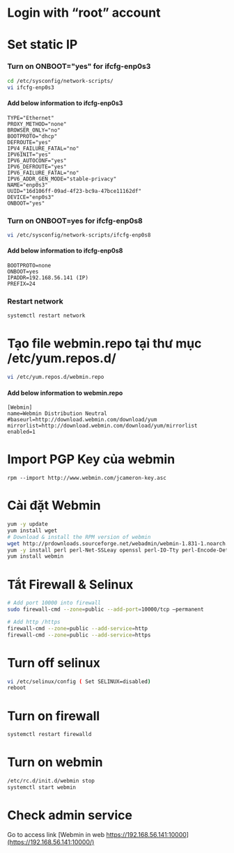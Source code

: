 # Login with “root” account
# Set static IP
### Turn on ONBOOT="yes" for ifcfg-enp0s3
```sh
cd /etc/sysconfig/network-scripts/
vi ifcfg-enp0s3
```
#### Add below information to ifcfg-enp0s3
    TYPE="Ethernet"
    PROXY_METHOD="none"
    BROWSER_ONLY="no"
    BOOTPROTO="dhcp"
    DEFROUTE="yes"
    IPV4_FAILURE_FATAL="no"
    IPV6INIT="yes"
    IPV6_AUTOCONF="yes"
    IPV6_DEFROUTE="yes"
    IPV6_FAILURE_FATAL="no"
    IPV6_ADDR_GEN_MODE="stable-privacy"
    NAME="enp0s3"
    UUID="16d106ff-09ad-4f23-bc9a-47bce11162df"
    DEVICE="enp0s3"
    ONBOOT="yes"
### Turn on ONBOOT=yes for ifcfg-enp0s8
```sh
vi /etc/sysconfig/network-scripts/ifcfg-enp0s8
```
#### Add below information to ifcfg-enp0s8
    BOOTPROTO=none
    ONBOOT=yes
    IPADDR=192.168.56.141 (IP)
    PREFIX=24

### Restart network

```sh
systemctl restart network
```
# Tạo file webmin.repo tại thư mục  /etc/yum.repos.d/
```sh
vi /etc/yum.repos.d/webmin.repo
```
#### Add below information to webmin.repo
    [Webmin]
    name=Webmin Distribution Neutral 
    #baseurl=http://download.webmin.com/download/yum
    mirrorlist=http://download.webmin.com/download/yum/mirrorlist
    enabled=1

# Import PGP Key của webmin
	rpm --import http://www.webmin.com/jcameron-key.asc
# Cài đặt Webmin
```sh
yum -y update
yum install wget
# Download & install the RPM version of webmin
wget http://prdownloads.sourceforge.net/webadmin/webmin-1.831-1.noarch.rpm
yum -y install perl perl-Net-SSLeay openssl perl-IO-Tty perl-Encode-Detect
yum install webmin
```
# Tắt Firewall & Selinux
```sh
# Add port 10000 into firewall
sudo firewall-cmd --zone=public --add-port=10000/tcp –permanent
```
```sh
# Add http /https
firewall-cmd --zone=public --add-service=http
firewall-cmd --zone=public --add-service=https
```
# Turn off selinux
```sh
vi /etc/selinux/config ( Set SELINUX=disabled)
reboot
```
# Turn on firewall
```sh
systemctl restart firewalld
```	
# Turn on webmin
```sh
/etc/rc.d/init.d/webmin stop
systemctl start webmin
```
# Check admin service
Go to access link [Webmin in web https://192.168.56.141:10000](https://192.168.56.141:10000/) 